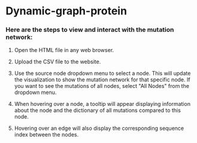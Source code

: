 # Dynamic-graph-protein

### Here are the steps to view and interact with the mutation network:

  1. Open the HTML file in any web browser.

  2. Upload the CSV file to the website.

  3. Use the source node dropdown menu to select a node. This will update the visualization to show the mutation network for that specific node. If you want to see the mutations of all nodes, select "All Nodes" from the dropdown menu.

  4. When hovering over a node, a tooltip will appear displaying information about the node and the dictionary of all mutations compared to this node.

  5. Hovering over an edge will also display the corresponding sequence index between the nodes.




